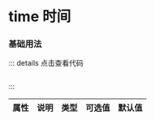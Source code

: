 # time 时间

### 基础用法

<z-time></z-time>

::: details 点击查看代码
```vue

```
:::

|    属性      |       说明      |     类型       |  可选值               |     默认值     |
|:------------:|:--------------:|:--------------:|:------------------:|:----------------:|





